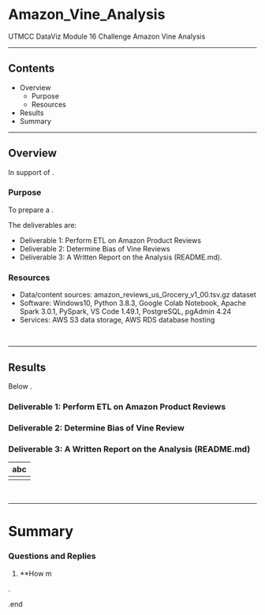 # Amazon_Vine_Analysis
UTMCC DataViz Module 16 Challenge Amazon Vine Analysis

---

## Contents 
  * Overview
    - Purpose
    - Resources
  * Results
  * Summary
 

---  

## Overview 
  In support of . 

   ### Purpose
   To prepare a  . 
  
   The deliverables are: 
   - Deliverable 1: Perform ETL on Amazon Product Reviews
   - Deliverable 2: Determine Bias of Vine Reviews
   - Deliverable 3: A Written Report on the Analysis (README.md).
   
  
   ### Resources
  * Data/content sources: amazon_reviews_us_Grocery_v1_00.tsv.gz dataset 
  * Software: Windows10, Python 3.8.3, Google Colab Notebook, Apache Spark 3.0.1, PySpark, VS Code 1.49.1, PostgreSQL, pgAdmin 4.24
  * Services: AWS S3 data storage, AWS RDS database hosting 
  
<br>

--- 

## Results

   Below . 

### Deliverable 1: Perform ETL on Amazon Product Reviews

### Deliverable 2: Determine Bias of Vine Review 

### Deliverable 3: A Written Report on the Analysis (README.md)




 
   | **abc** |
   | :---: |
   | ![]() |




<br>

---

# Summary

### Questions and Replies 
  1. **How m






.

.end
